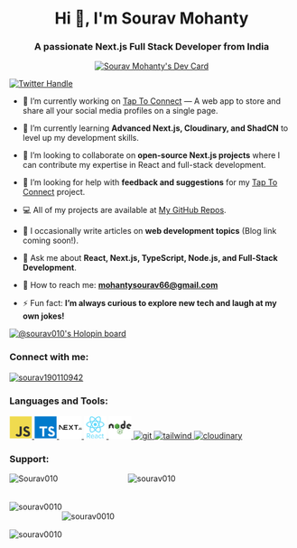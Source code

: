 <h1 align="center">Hi 👋, I'm Sourav Mohanty</h1>
<h3 align="center">A passionate Next.js Full Stack Developer from India</h3>

<p align="center">
  <a href="https://app.daily.dev/sourav010"><img src="https://api.daily.dev/devcards/v2/CYQEUpTHao3xsBCdegLDf.png?type=wide&r=elh" width="652" alt="Sourav Mohanty's Dev Card"/></a>
</p>

<p align="left">
  <a href="https://twitter.com/SOURAV00010" target="blank">
    <img src="https://img.shields.io/twitter/follow/SOURAV00010?logo=twitter&style=for-the-badge" alt="Twitter Handle" />
  </a>
</p>

- 🔧 I’m currently working on [Tap To Connect](https://github.com/Sourav0010/Tap-To-Connect) — A web app to store and share all your social media profiles on a single page.

- 🌱 I’m currently learning **Advanced Next.js, Cloudinary, and ShadCN** to level up my development skills.

- 🤝 I’m looking to collaborate on **open-source Next.js projects** where I can contribute my expertise in React and full-stack development.

- 🤞 I’m looking for help with **feedback and suggestions** for my [Tap To Connect](https://github.com/Sourav0010/Tap-To-Connect) project.

- 💻 All of my projects are available at [My GitHub Repos](https://github.com/Sourav0010).

- 🔖 I occasionally write articles on **web development topics** (Blog link coming soon!).

- 🔹 Ask me about **React, Next.js, TypeScript, Node.js, and Full-Stack Development**.

- 📧 How to reach me: **mohantysourav66@gmail.com**

- ⚡ Fun fact: **I’m always curious to explore new tech and laugh at my own jokes!**

[![@sourav010's Holopin board](https://holopin.io/api/user/board?user=sourav010)](https://holopin.io/@sourav010)

<h3 align="left">Connect with me:</h3>
<p align="left">
  <a href="https://twitter.com/SOURAV00010" target="blank">
    <img align="center" src="https://raw.githubusercontent.com/rahuldkjain/github-profile-readme-generator/master/src/images/icons/Social/twitter.svg" alt="sourav190110942" height="30" width="40" />
  </a>
</p>

<h3 align="left">Languages and Tools:</h3>
<p align="left">
  <a href="https://developer.mozilla.org/en-US/docs/Web/JavaScript" target="_blank" rel="noreferrer">
    <img src="https://raw.githubusercontent.com/devicons/devicon/master/icons/javascript/javascript-original.svg" alt="javascript" width="40" height="40"/>
  </a>
  <a href="https://www.typescriptlang.org/" target="_blank" rel="noreferrer">
    <img src="https://raw.githubusercontent.com/devicons/devicon/master/icons/typescript/typescript-original.svg" alt="typescript" width="40" height="40"/>
  </a>
  <a href="https://nextjs.org/" target="_blank" rel="noreferrer">
    <img src="https://raw.githubusercontent.com/devicons/devicon/master/icons/nextjs/nextjs-original-wordmark.svg" alt="nextjs" width="40" height="40"/>
  </a>
  <a href="https://reactjs.org/" target="_blank" rel="noreferrer">
    <img src="https://raw.githubusercontent.com/devicons/devicon/master/icons/react/react-original-wordmark.svg" alt="react" width="40" height="40"/>
  </a>
  <a href="https://nodejs.org/" target="_blank" rel="noreferrer">
    <img src="https://raw.githubusercontent.com/devicons/devicon/master/icons/nodejs/nodejs-original-wordmark.svg" alt="nodejs" width="40" height="40"/>
  </a>
  <a href="https://git-scm.com/" target="_blank" rel="noreferrer">
    <img src="https://www.vectorlogo.zone/logos/git-scm/git-scm-icon.svg" alt="git" width="40" height="40"/>
  </a>
  <a href="https://tailwindcss.com/" target="_blank" rel="noreferrer">
    <img src="https://www.vectorlogo.zone/logos/tailwindcss/tailwindcss-icon.svg" alt="tailwind" width="40" height="40"/>
  </a>
  <a href="https://cloudinary.com/" target="_blank" rel="noreferrer">
    <img src="https://www.vectorlogo.zone/logos/cloudinary/cloudinary-icon.svg" alt="cloudinary" width="40" height="40"/>
  </a>
</p>

<h3 align="left">Support:</h3>
<p>
  <a href="https://www.buymeacoffee.com/Sourav010">
    <img align="left" src="https://cdn.buymeacoffee.com/buttons/v2/default-yellow.png" height="50" width="210" alt="Sourav010" />
  </a>
  <a href="https://ko-fi.com/sourav010">
    <img align="left" src="https://cdn.ko-fi.com/cdn/kofi3.png?v=3" height="50" width="210" alt="sourav010" />
  </a>
</p>
<br><br>

<p><img align="left" src="https://github-readme-stats.vercel.app/api/top-langs?username=sourav0010&show_icons=true&locale=en&layout=compact" alt="sourav0010" /></p>

<p>&nbsp;<img align="center" src="https://github-readme-stats.vercel.app/api?username=sourav0010&show_icons=true&locale=en" alt="sourav0010" /></p>

<p><img align="center" src="https://github-readme-streak-stats.herokuapp.com/?user=sourav0010&" alt="sourav0010" /></p>

